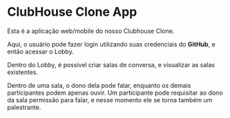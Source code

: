 # ClubHouse Clone App

Esta é a aplicação web/mobile do nosso Clubhouse Clone.

Aqui, o usuário pode fazer login utilizando suas credenciais do **GitHub**, e então acessar o Lobby.

Dentro do Lobby, é possível criar salas de conversa, e visualizar as salas existentes.

Dentro de uma sala, o dono dela pode falar, enquanto os demais participantes podem apenas ouvir. Um participante pode requisitar ao dono da sala permissão para falar, e nesse momento ele se torna também um palestrante.
